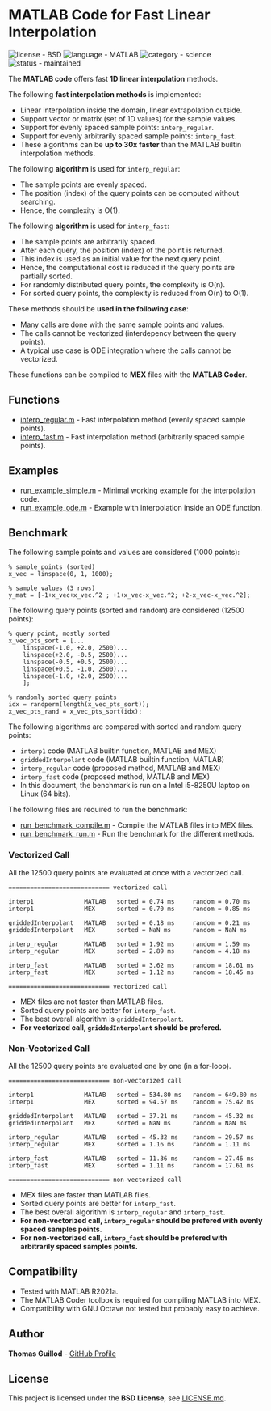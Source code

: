 # MATLAB Code for Fast Linear Interpolation

![license - BSD](https://img.shields.io/badge/license-BSD-green)
![language - MATLAB](https://img.shields.io/badge/language-MATLAB-blue)
![category - science](https://img.shields.io/badge/category-science-lightgrey)
![status - maintained](https://img.shields.io/badge/status-maintained-green)

The **MATLAB code** offers fast **1D linear interpolation** methods.

The following **fast interpolation methods** is implemented:
* Linear interpolation inside the domain, linear extrapolation outside.
* Support vector or matrix (set of 1D values) for the sample values.
* Support for evenly spaced sample points: `interp_regular`.
* Support for evenly arbitrarily spaced sample points: `interp_fast`.
* These algorithms can be **up to 30x faster** than the MATLAB builtin interpolation methods.

The following **algorithm** is used for `interp_regular`:
* The sample points are evenly spaced.
* The position (index) of the query points can be computed without searching.
* Hence, the complexity is O(1).

The following **algorithm** is used for `interp_fast`:
* The sample points are arbitrarily spaced.
* After each query, the position (index) of the point is returned.
* This index is used as an initial value for the next query point.
* Hence, the computational cost is reduced if the query points are partially sorted.
* For randomly distributed query points, the complexity is O(n).
* For sorted query points, the complexity is reduced from O(n) to O(1).

These methods should be **used in the following case**:
* Many calls are done with the same sample points and values.
* The calls cannot be vectorized (interdepency between the query points).
* A typical use case is ODE integration where the calls cannot be vectorized.

These functions can be compiled to **MEX** files with the **MATLAB Coder**.

## Functions

* [interp_regular.m](interp_regular.m) - Fast interpolation method (evenly spaced sample points).
* [interp_fast.m](interp_fast.m) - Fast interpolation method (arbitrarily spaced sample points).

## Examples

* [run_example_simple.m](run_example_simple.m) - Minimal working example for the interpolation code.
* [run_example_ode.m](run_example_ode.m) - Example with interpolation inside an ODE function.

## Benchmark

The following sample points and values are considered (1000 points):

```
% sample points (sorted)
x_vec = linspace(0, 1, 1000);

% sample values (3 rows)
y_mat = [-1+x_vec+x_vec.^2 ; +1+x_vec-x_vec.^2; +2-x_vec-x_vec.^2];
```

The following query points (sorted and random) are considered (12500 points):

```
% query point, mostly sorted
x_vec_pts_sort = [...
    linspace(-1.0, +2.0, 2500)...
    linspace(+2.0, -0.5, 2500)...
    linspace(-0.5, +0.5, 2500)...
    linspace(+0.5, -1.0, 2500)...
    linspace(-1.0, +2.0, 2500)...
    ];

% randomly sorted query points
idx = randperm(length(x_vec_pts_sort));
x_vec_pts_rand = x_vec_pts_sort(idx);
```

The following algorithms are compared with sorted and random query points:
* `interp1` code (MATLAB builtin function, MATLAB and MEX)
* `griddedInterpolant` code (MATLAB builtin function, MATLAB)
* `interp_regular` code (proposed method, MATLAB and MEX)
* `interp_fast` code (proposed method, MATLAB and MEX)
* In this document, the benchmark is run on a Intel i5-8250U laptop on Linux (64 bits).

The following files are required to run the benchmark:
* [run_benchmark_compile.m](run_benchmark_compile.m) - Compile the MATLAB files into MEX files.
* [run_benchmark_run.m](run_benchmark_run.m) - Run the benchmark for the different methods.

### Vectorized Call

All the 12500 query points are evaluated at once with a vectorized call.

```
============================ vectorized call

interp1              MATLAB   sorted = 0.74 ms     random = 0.70 ms  
interp1              MEX      sorted = 0.70 ms     random = 0.85 ms  

griddedInterpolant   MATLAB   sorted = 0.18 ms     random = 0.21 ms  
griddedInterpolant   MEX      sorted = NaN ms      random = NaN ms   

interp_regular       MATLAB   sorted = 1.92 ms     random = 1.59 ms  
interp_regular       MEX      sorted = 2.89 ms     random = 4.18 ms  

interp_fast          MATLAB   sorted = 3.62 ms     random = 18.61 ms 
interp_fast          MEX      sorted = 1.12 ms     random = 18.45 ms 

============================ vectorized call
```

* MEX files are not faster than MATLAB files.
* Sorted query points are better for `interp_fast`.
* The best overall algorithm is `griddedInterpolant`.
* **For vectorized call, `griddedInterpolant` should be prefered.**

### Non-Vectorized Call

All the 12500 query points are evaluated one by one (in a for-loop).

```
============================ non-vectorized call

interp1              MATLAB   sorted = 534.80 ms   random = 649.80 ms
interp1              MEX      sorted = 94.57 ms    random = 75.42 ms 

griddedInterpolant   MATLAB   sorted = 37.21 ms    random = 45.32 ms 
griddedInterpolant   MEX      sorted = NaN ms      random = NaN ms   

interp_regular       MATLAB   sorted = 45.32 ms    random = 29.57 ms 
interp_regular       MEX      sorted = 1.16 ms     random = 1.11 ms  

interp_fast          MATLAB   sorted = 11.36 ms    random = 27.46 ms 
interp_fast          MEX      sorted = 1.11 ms     random = 17.61 ms 

============================ non-vectorized call
```

* MEX files are faster than MATLAB files.
* Sorted query points are better for `interp_fast`.
* The best overall algorithm is `interp_regular` and `interp_fast`.
* **For non-vectorized call, `interp_regular` should be prefered with evenly spaced samples points.**
* **For non-vectorized call, `interp_fast` should be prefered with arbitrarily spaced samples points.**

## Compatibility

* Tested with MATLAB R2021a.
* The MATLAB Coder toolbox is required for compiling MATLAB into MEX.
* Compatibility with GNU Octave not tested but probably easy to achieve.

## Author

**Thomas Guillod** - [GitHub Profile](https://github.com/otvam)

## License

This project is licensed under the **BSD License**, see [LICENSE.md](LICENSE.md).
